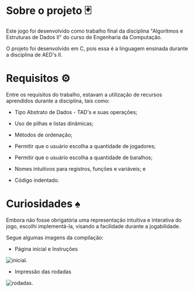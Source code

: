 # Sobre o projeto 🃏
Este jogo foi desenvolvido como trabalho final da disciplina "Algoritmos e Estruturas de Dados II" do curso de Engenharia da Computação.

O projeto foi desenvolvido em C, pois essa é a linguagem ensinada durante a disciplina de AED's II.


# Requisitos ⚙️
Entre os requisitos do trabalho, estavam a utilização de recursos aprendidos durante a disciplina, tais como:

- Tipo Abstrato de Dados - TAD's e suas operações;

- Uso de pilhas e listas dinâmicas;

- Métodos de ordenação;

- Permitir que o usuário escolha a quantidade de jogadores;

- Permitir que o usuário escolha a quantidade de baralhos;

- Nomes intuitivos para registros, funções e variáveis; e

- Código indentado.


# Curiosidades ♠️

Embora não fosse obrigatória uma representação intuitiva e interativa do jogo, escolhi implementá-la, visando a facilidade durante a jogabilidade.

Segue algumas imagens da compilação:

- Página inicial e Instruções

![inicial](https://github.com/yan-cruz/Jogo-Rouba-Montes/assets/90066228/0c2bf6e4-c372-4715-83de-f45cc178da45).

- Impressão das rodadas

![rodadas](https://github.com/yan-cruz/Jogo-Rouba-Montes/assets/90066228/770d612a-126e-450c-8e58-ef190a82a69f).
